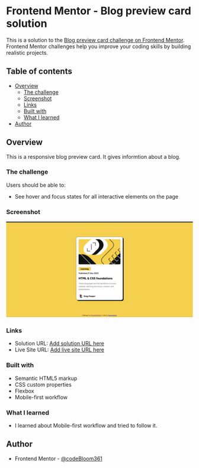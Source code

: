 # Frontend Mentor - Blog preview card solution

This is a solution to the [Blog preview card challenge on Frontend Mentor](https://www.frontendmentor.io/challenges/blog-preview-card-ckPaj01IcS). Frontend Mentor challenges help you improve your coding skills by building realistic projects. 

## Table of contents

- [Overview](#overview)
  - [The challenge](#the-challenge)
  - [Screenshot](#screenshot)
  - [Links](#links)
  - [Built with](#built-with)
  - [What I learned](#what-i-learned)
- [Author](#author)

## Overview
This is a responsive blog preview card. It gives informtion about a blog.

### The challenge

Users should be able to:

- See hover and focus states for all interactive elements on the page

### Screenshot

![](./Screenshot%202025-02-19%20193428.png)

### Links

- Solution URL: [Add solution URL here](https://your-solution-url.com)
- Live Site URL: [Add live site URL here](https://your-live-site-url.com)

### Built with

- Semantic HTML5 markup
- CSS custom properties
- Flexbox
- Mobile-first workflow

### What I learned
- I learned about Mobile-first workflow and tried to follow it.

## Author
- Frontend Mentor - [@codeBloom361](https://www.frontendmentor.io/profile/codeBloom361)


